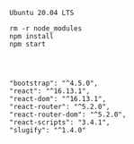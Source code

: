     
    
    Ubuntu 20.04 LTS
    
    rm -r node_modules
    npm install
    npm start
    
    
    
    
    "bootstrap": "^4.5.0",
    "react": "^16.13.1",
    "react-dom": "^16.13.1",
    "react-router": "^5.2.0",
    "react-router-dom": "^5.2.0",
    "react-scripts": "3.4.1",
    "slugify": "^1.4.0"
